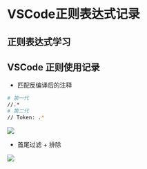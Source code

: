 # VSCode正则表达式记录

## 正则表达式学习

## VSCode 正则使用记录

- 匹配反编译后的注释

```sh
# 第一代
//.*
# 第二代
// Token: .*
```

![](/images/2021-01-08-17-05-44.png)

- 首尾过滤 + 排除

![](/images/2021-01-08-17-03-47.png)
